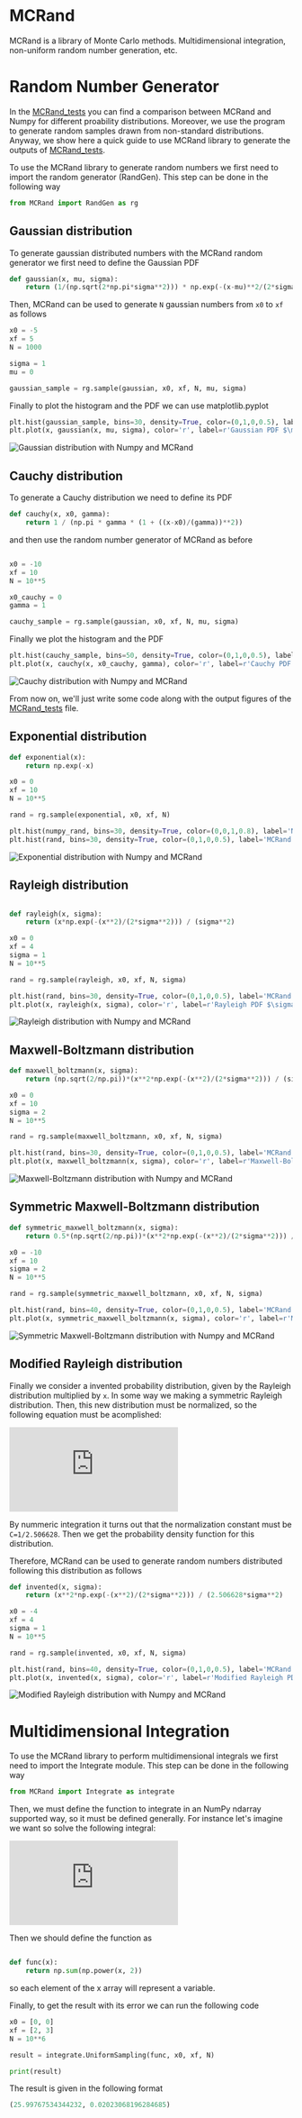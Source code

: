 # MCRand
MCRand is a library of Monte Carlo methods. Multidimensional integration, non-uniform random number generation, etc.

# Random Number Generator
In the [MCRand_tests](samples/MCRand_tests.py) you can find a comparison between MCRand and Numpy for different proability distributions. Moreover, we use the program to generate random samples drawn from non-standard distributions. Anyway, we show here a quick guide to use MCRand library to generate the outputs of [MCRand_tests](MCRand_tests/MCRand_tests.py).

To use the MCRand library to generate random numbers we first need to import the random generator (RandGen). This step can be done in the following way

```python
from MCRand import RandGen as rg
```

## Gaussian distribution

To generate gaussian distributed numbers with the MCRand random generator we first need to define the Gaussian PDF

```python
def gaussian(x, mu, sigma):
	return (1/(np.sqrt(2*np.pi*sigma**2))) * np.exp(-(x-mu)**2/(2*sigma**2))
```

Then, MCRand can be used to generate `N` gaussian numbers from `x0` to `xf` as follows

```python
x0 = -5
xf = 5
N = 1000

sigma = 1
mu = 0

gaussian_sample = rg.sample(gaussian, x0, xf, N, mu, sigma)
```

Finally to plot the histogram and the PDF we can use matplotlib.pyplot

```python
plt.hist(gaussian_sample, bins=30, density=True, color=(0,1,0,0.5), label='MCRand sample')
plt.plot(x, gaussian(x, mu, sigma), color='r', label=r'Gaussian PDF $\mu=%.2f$, $\sigma=%.2f$' % (mu,sigma))
```

![Gaussian distribution with Numpy and MCRand](samples/figs/Gaussian_dist.png)

## Cauchy distribution

To generate a Cauchy distribution we need to define its PDF

```python
def cauchy(x, x0, gamma):
	return 1 / (np.pi * gamma * (1 + ((x-x0)/(gamma))**2))
```

and then use the random number generator of MCRand as before

```python

x0 = -10
xf = 10
N = 10**5

x0_cauchy = 0
gamma = 1

cauchy_sample = rg.sample(gaussian, x0, xf, N, mu, sigma)
```

Finally we plot the histogram and the PDF

```python
plt.hist(cauchy_sample, bins=50, density=True, color=(0,1,0,0.5), label='MCRand sample')
plt.plot(x, cauchy(x, x0_cauchy, gamma), color='r', label=r'Cauchy PDF $\gamma=%.2f$, $x_0=%.2f$' % (gamma, x0_cauchy))
```

![Cauchy distribution with Numpy and MCRand](samples/figs/Cauchy_dist.png)

From now on, we'll just write some code along with the output figures of the [MCRand_tests](samples/MCRand_tests.py) file.

## Exponential distribution

```python
def exponential(x):
	return np.exp(-x)

x0 = 0
xf = 10
N = 10**5

rand = rg.sample(exponential, x0, xf, N)

plt.hist(numpy_rand, bins=30, density=True, color=(0,0,1,0.8), label='NumPy sample')
plt.hist(rand, bins=30, density=True, color=(0,1,0,0.5), label='MCRand sample')

```

![Exponential distribution with Numpy and MCRand](samples/figs/Exponential_dist.png)

## Rayleigh distribution

```python

def rayleigh(x, sigma):
	return (x*np.exp(-(x**2)/(2*sigma**2))) / (sigma**2)

x0 = 0
xf = 4
sigma = 1
N = 10**5

rand = rg.sample(rayleigh, x0, xf, N, sigma)

plt.hist(rand, bins=30, density=True, color=(0,1,0,0.5), label='MCRand sample')
plt.plot(x, rayleigh(x, sigma), color='r', label=r'Rayleigh PDF $\sigma=%.2f$' % sigma)

```

![Rayleigh distribution with Numpy and MCRand](samples/figs/Rayleigh_dist.png)

## Maxwell-Boltzmann distribution

```python
def maxwell_boltzmann(x, sigma):
	return (np.sqrt(2/np.pi))*(x**2*np.exp(-(x**2)/(2*sigma**2))) / (sigma**3)

x0 = 0
xf = 10
sigma = 2
N = 10**5

rand = rg.sample(maxwell_boltzmann, x0, xf, N, sigma)

plt.hist(rand, bins=30, density=True, color=(0,1,0,0.5), label='MCRand sample')
plt.plot(x, maxwell_boltzmann(x, sigma), color='r', label=r'Maxwell-Boltzmann PDF $\sigma=%.2f$' % sigma)

```

![Maxwell-Boltzmann distribution with Numpy and MCRand](samples/figs/Maxwell_Boltzmann_dist.png)

## Symmetric Maxwell-Boltzmann distribution

```python
def symmetric_maxwell_boltzmann(x, sigma):
	return 0.5*(np.sqrt(2/np.pi))*(x**2*np.exp(-(x**2)/(2*sigma**2))) / (sigma**3)

x0 = -10
xf = 10
sigma = 2
N = 10**5

rand = rg.sample(symmetric_maxwell_boltzmann, x0, xf, N, sigma)

plt.hist(rand, bins=40, density=True, color=(0,1,0,0.5), label='MCRand sample')
plt.plot(x, symmetric_maxwell_boltzmann(x, sigma), color='r', label=r'Maxwell-Boltzmann PDF $\sigma=%.2f$' % sigma)
```

![Symmetric Maxwell-Boltzmann distribution with Numpy and MCRand](samples/figs/Symmetric_MB_dist.png)

## Modified Rayleigh distribution

Finally we consider a invented probability distribution, given by the Rayleigh distribution multiplied by `x`. In some way we making a symmetric Rayleigh distribution. Then, this new distribution must be normalized, so the following equation must be acomplished:

![equation](https://latex.codecogs.com/gif.latex?C%5Ccdot%5Cint_%7B-%5Cinfty%7D%5E%7B%5Cinfty%7D%5Cfrac%7Bx%5E2%5Cexp%28-%5Cfrac%7Bx%5E2%7D%7B2%5Csigma%5E2%7D%29%7D%7B%5Csigma%5E2%7D%3D1)

By nummeric integration it turns out that the normalization constant must be `C=1/2.506628`. Then we get the probability density function for this distribution.

Therefore, MCRand can be used to generate random numbers distributed following this distribution as follows

```python
def invented(x, sigma):
	return (x**2*np.exp(-(x**2)/(2*sigma**2))) / (2.506628*sigma**2)

x0 = -4
xf = 4
sigma = 1
N = 10**5

rand = rg.sample(invented, x0, xf, N, sigma)

plt.hist(rand, bins=40, density=True, color=(0,1,0,0.5), label='MCRand sample')
plt.plot(x, invented(x, sigma), color='r', label=r'Modified Rayleigh PDF $\sigma=%.2f$' % sigma)
```

![Modified Rayleigh distribution with Numpy and MCRand](samples/figs/Modified_Rayleigh_dist.png)

# Multidimensional Integration

To use the MCRand library to perform multidimensional integrals we first need to import the Integrate module. This step can be done in the following way

```python
from MCRand import Integrate as integrate
```

Then, we must define the function to integrate in an NumPy ndarray supported way, so it must be defined generally. For instance let's imagine we want so solve the following integral:

![equation](https://latex.codecogs.com/gif.latex?%5Csmall%20%5Cint_0%5E2dx%5Cint_0%5E3dy%20%5C%20x%5E2&plus;y%5E2%3D%5Cint_0%5E2dx%5Byx%5E2%20&plus;%20y%5E3/3%5D_0%5E3%3D%5Cint_0%5E2dx%5C%2C3x%5E2&plus;9%3D%5Bx%5E3&plus;9x%5D_0%5E2%3D26)

Then we should define the function as

```python

def func(x):
	return np.sum(np.power(x, 2))
```

so each element of the x array will represent a variable.

Finally, to get the result with  its error we can run the following code

```python
x0 = [0, 0]
xf = [2, 3]
N = 10**6

result = integrate.UniformSampling(func, x0, xf, N)

print(result)
```
The result is given in the following format

```python
(25.99767534344232, 0.02023068196284685)
```
